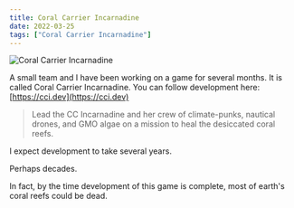 ```yaml
---
title: Coral Carrier Incarnadine
date: 2022-03-25
tags: ["Coral Carrier Incarnadine"]
---
```


![Coral Carrier Incarnadine](/images/coral-carrier-incarnadine.gif)

A small team and I have been working on a game for several months. It is called Coral Carrier Incarnadine. You can follow development here: [https://cci.dev](https://cci.dev)

> Lead the CC Incarnadine and her crew of climate-punks, nautical drones, and GMO algae on a mission to heal the desiccated coral reefs.

I expect development to take several years.

Perhaps decades.

In fact, by the time development of this game is complete, most of earth's coral reefs could be dead.
